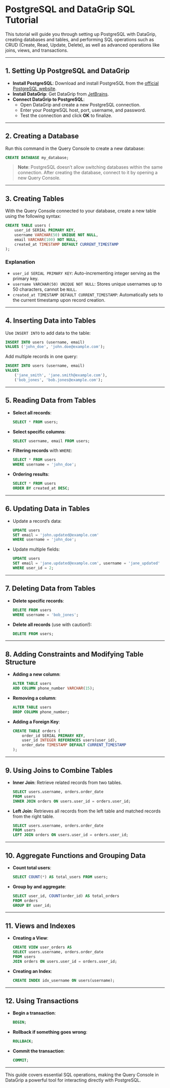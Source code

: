 
# PostgreSQL and DataGrip SQL Tutorial

This tutorial will guide you through setting up PostgreSQL with DataGrip, creating databases and tables, and performing SQL operations such as CRUD (Create, Read, Update, Delete), as well as advanced operations like joins, views, and transactions.

---

## 1. Setting Up PostgreSQL and DataGrip

- **Install PostgreSQL**: Download and install PostgreSQL from the [official PostgreSQL website](https://www.postgresql.org/).
- **Install DataGrip**: Get DataGrip from [JetBrains](https://www.jetbrains.com/datagrip/).
- **Connect DataGrip to PostgreSQL**:
  - Open DataGrip and create a new PostgreSQL connection.
  - Enter your PostgreSQL host, port, username, and password.
  - Test the connection and click **OK** to finalize.

---

## 2. Creating a Database

Run this command in the Query Console to create a new database:

```sql
CREATE DATABASE my_database;
```

> **Note**: PostgreSQL doesn’t allow switching databases within the same connection. After creating the database, connect to it by opening a new Query Console.

---

## 3. Creating Tables

With the Query Console connected to your database, create a new table using the following syntax:

```sql
CREATE TABLE users (
    user_id SERIAL PRIMARY KEY,
    username VARCHAR(50) UNIQUE NOT NULL,
    email VARCHAR(100) NOT NULL,
    created_at TIMESTAMP DEFAULT CURRENT_TIMESTAMP
);
```

### Explanation
- `user_id SERIAL PRIMARY KEY`: Auto-incrementing integer serving as the primary key.
- `username VARCHAR(50) UNIQUE NOT NULL`: Stores unique usernames up to 50 characters, cannot be `NULL`.
- `created_at TIMESTAMP DEFAULT CURRENT_TIMESTAMP`: Automatically sets to the current timestamp upon record creation.

---

## 4. Inserting Data into Tables

Use `INSERT INTO` to add data to the table:

```sql
INSERT INTO users (username, email) 
VALUES ('john_doe', 'john.doe@example.com');
```

Add multiple records in one query:

```sql
INSERT INTO users (username, email) 
VALUES 
    ('jane_smith', 'jane.smith@example.com'),
    ('bob_jones', 'bob.jones@example.com');
```

---

## 5. Reading Data from Tables

- **Select all records**:

  ```sql
  SELECT * FROM users;
  ```

- **Select specific columns**:

  ```sql
  SELECT username, email FROM users;
  ```

- **Filtering records** with `WHERE`:

  ```sql
  SELECT * FROM users 
  WHERE username = 'john_doe';
  ```

- **Ordering results**:

  ```sql
  SELECT * FROM users 
  ORDER BY created_at DESC;
  ```

---

## 6. Updating Data in Tables

- Update a record’s data:

  ```sql
  UPDATE users 
  SET email = 'john.updated@example.com' 
  WHERE username = 'john_doe';
  ```

- Update multiple fields:

  ```sql
  UPDATE users 
  SET email = 'jane.updated@example.com', username = 'jane_updated' 
  WHERE user_id = 2;
  ```

---

## 7. Deleting Data from Tables

- **Delete specific records**:

  ```sql
  DELETE FROM users 
  WHERE username = 'bob_jones';
  ```

- **Delete all records** (use with caution!):

  ```sql
  DELETE FROM users;
  ```

---

## 8. Adding Constraints and Modifying Table Structure

- **Adding a new column**:

  ```sql
  ALTER TABLE users 
  ADD COLUMN phone_number VARCHAR(15);
  ```

- **Removing a column**:

  ```sql
  ALTER TABLE users 
  DROP COLUMN phone_number;
  ```

- **Adding a Foreign Key**:

  ```sql
  CREATE TABLE orders (
      order_id SERIAL PRIMARY KEY,
      user_id INTEGER REFERENCES users(user_id),
      order_date TIMESTAMP DEFAULT CURRENT_TIMESTAMP
  );
  ```

---

## 9. Using Joins to Combine Tables

- **Inner Join**: Retrieve related records from two tables.

  ```sql
  SELECT users.username, orders.order_date 
  FROM users 
  INNER JOIN orders ON users.user_id = orders.user_id;
  ```

- **Left Join**: Retrieves all records from the left table and matched records from the right table.

  ```sql
  SELECT users.username, orders.order_date 
  FROM users 
  LEFT JOIN orders ON users.user_id = orders.user_id;
  ```

---

## 10. Aggregate Functions and Grouping Data

- **Count total users**:

  ```sql
  SELECT COUNT(*) AS total_users FROM users;
  ```

- **Group by and aggregate**:

  ```sql
  SELECT user_id, COUNT(order_id) AS total_orders 
  FROM orders 
  GROUP BY user_id;
  ```

---

## 11. Views and Indexes

- **Creating a View**:

  ```sql
  CREATE VIEW user_orders AS 
  SELECT users.username, orders.order_date 
  FROM users 
  JOIN orders ON users.user_id = orders.user_id;
  ```

- **Creating an Index**:

  ```sql
  CREATE INDEX idx_username ON users(username);
  ```

---

## 12. Using Transactions

- **Begin a transaction**:

  ```sql
  BEGIN;
  ```

- **Rollback if something goes wrong**:

  ```sql
  ROLLBACK;
  ```

- **Commit the transaction**:

  ```sql
  COMMIT;
  ```

---

This guide covers essential SQL operations, making the Query Console in DataGrip a powerful tool for interacting directly with PostgreSQL.
